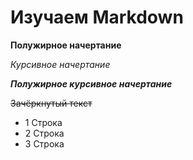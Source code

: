 # Изучаем Markdown

**Полужирное начертание**

*Курсивное начертание*

***Полужирное курсивное начертание***

~~Зачёркнутый текст~~

* 1 Строка
* 2 Строка
* 3 Строка